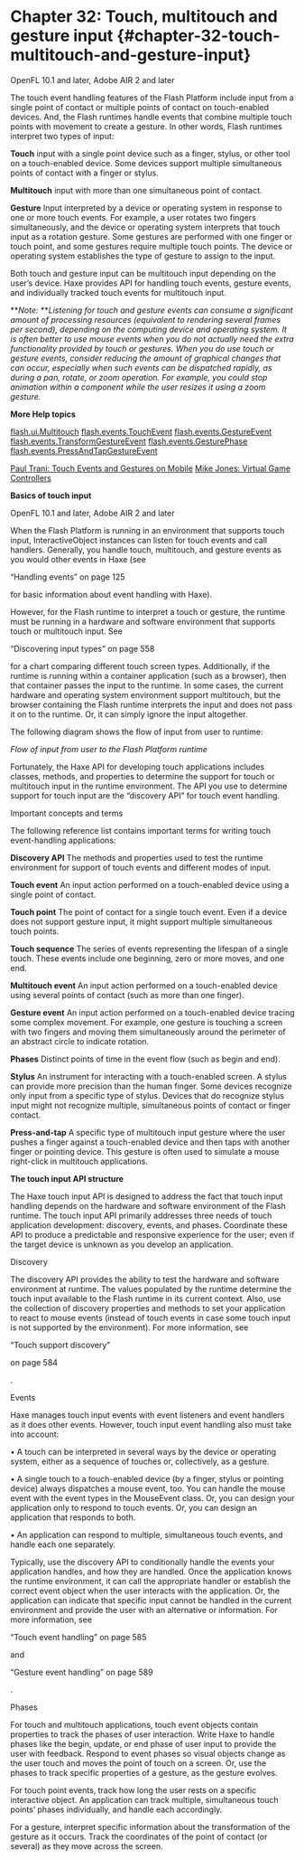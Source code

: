 # Chapter 32: Touch, multitouch and gesture input {#chapter-32-touch-multitouch-and-gesture-input}

OpenFL 10.1 and later, Adobe AIR 2 and later

The touch event handling features of the Flash Platform include input from a single point of contact or multiple points of contact on touch-enabled devices. And, the Flash runtimes handle events that combine multiple touch points with movement to create a gesture. In other words, Flash runtimes interpret two types of input:

**Touch** input with a single point device such as a finger, stylus, or other tool on a touch-enabled device. Some devices support multiple simultaneous points of contact with a finger or stylus.

**Multitouch** input with more than one simultaneous point of contact.

**Gesture** Input interpreted by a device or operating system in response to one or more touch events. For example, a user rotates two fingers simultaneously, and the device or operating system interprets that touch input as a rotation gesture. Some gestures are performed with one finger or touch point, and some gestures require multiple touch points. The device or operating system establishes the type of gesture to assign to the input.

Both touch and gesture input can be multitouch input depending on the user’s device. Haxe provides API for handling touch events, gesture events, and individually tracked touch events for multitouch input.

**_Note:_ **_Listening for touch and gesture events can consume a significant amount of processing resources (equivalent to rendering several frames per second), depending on the computing device and operating system. It is often better to use mouse events when you do not actually need the extra functionality provided by touch or gestures. When you do use touch or gesture events, consider reducing the amount of graphical changes that can occur, especially when such events can be dispatched rapidly, as during a pan, rotate, or zoom operation. For example, you could stop animation within a component while the user resizes it using a zoom gesture._

**More Help topics**

[flash.ui.Multitouch](http://help.adobe.com/en_US/FlashPlatform/reference/Haxe/3/flash/ui/Multitouch.html) [flash.events.TouchEvent](http://help.adobe.com/en_US/FlashPlatform/reference/Haxe/3/flash/events/TouchEvent.html) [flash.events.GestureEvent](http://help.adobe.com/en_US/FlashPlatform/reference/Haxe/3/flash/events/GestureEvent.html) [flash.events.TransformGestureEvent](http://help.adobe.com/en_US/FlashPlatform/reference/Haxe/3/flash/events/TransformGestureEvent.html) [flash.events.GesturePhase](http://help.adobe.com/en_US/FlashPlatform/reference/Haxe/3/flash/events/GesturePhase.html) [flash.events.PressAndTapGestureEvent](http://help.adobe.com/en_US/FlashPlatform/reference/Haxe/3/flash/events/PressAndTapGestureEvent.html)

[Paul Trani: Touch Events and Gestures on Mobile](http://www.paultrani.com/blog/index.php/2011/02/touch-events-and-gestures-on-mobile/) [Mike Jones: Virtual Game Controllers](http://blog.flashgen.com/2011/03/21/virtual-game-controllers/)

**Basics of touch input**

OpenFL 10.1 and later, Adobe AIR 2 and later

When the Flash Platform is running in an environment that supports touch input, InteractiveObject instances can listen for touch events and call handlers. Generally, you handle touch, multitouch, and gesture events as you would other events in Haxe (see

“Handling events” on page 125

for basic information about event handling with Haxe).

However, for the Flash runtime to interpret a touch or gesture, the runtime must be running in a hardware and software environment that supports touch or multitouch input. See

“Discovering input types” on page 558

for a chart comparing different touch screen types. Additionally, if the runtime is running within a container application (such as a browser), then that container passes the input to the runtime. In some cases, the current hardware and operating system environment support multitouch, but the browser containing the Flash runtime interprets the input and does not pass it on to the runtime. Or, it can simply ignore the input altogether.

The following diagram shows the flow of input from user to runtime:

_Flow of input from user to the Flash Platform runtime_

Fortunately, the Haxe API for developing touch applications includes classes, methods, and properties to determine the support for touch or multitouch input in the runtime environment. The API you use to determine support for touch input are the “discovery API” for touch event handling.

Important concepts and terms

The following reference list contains important terms for writing touch event-handling applications:

**Discovery API** The methods and properties used to test the runtime environment for support of touch events and different modes of input.

**Touch event** An input action performed on a touch-enabled device using a single point of contact.

**Touch point** The point of contact for a single touch event. Even if a device does not support gesture input, it might support multiple simultaneous touch points.

**Touch sequence** The series of events representing the lifespan of a single touch. These events include one beginning, zero or more moves, and one end.

**Multitouch event** An input action performed on a touch-enabled device using several points of contact (such as more than one finger).

**Gesture event** An input action performed on a touch-enabled device tracing some complex movement. For example, one gesture is touching a screen with two fingers and moving them simultaneously around the perimeter of an abstract circle to indicate rotation.

**Phases** Distinct points of time in the event flow (such as begin and end).

**Stylus** An instrument for interacting with a touch-enabled screen. A stylus can provide more precision than the human finger. Some devices recognize only input from a specific type of stylus. Devices that do recognize stylus input might not recognize multiple, simultaneous points of contact or finger contact.

**Press-and-tap** A specific type of multitouch input gesture where the user pushes a finger against a touch-enabled device and then taps with another finger or pointing device. This gesture is often used to simulate a mouse right-click in multitouch applications.

**The touch input API structure**

The Haxe touch input API is designed to address the fact that touch input handling depends on the hardware and software environment of the Flash runtime. The touch input API primarily addresses three needs of touch application development: discovery, events, and phases. Coordinate these API to produce a predictable and responsive experience for the user; even if the target device is unknown as you develop an application.

Discovery

The discovery API provides the ability to test the hardware and software environment at runtime. The values populated by the runtime determine the touch input available to the Flash runtime in its current context. Also, use the collection of discovery properties and methods to set your application to react to mouse events (instead of touch events in case some touch input is not supported by the environment). For more information, see

“Touch support discovery”

on page 584

.

Events

Haxe manages touch input events with event listeners and event handlers as it does other events. However, touch input event handling also must take into account:

• A touch can be interpreted in several ways by the device or operating system, either as a sequence of touches or, collectively, as a gesture.

• A single touch to a touch-enabled device (by a finger, stylus or pointing device) always dispatches a mouse event, too. You can handle the mouse event with the event types in the MouseEvent class. Or, you can design your application only to respond to touch events. Or, you can design an application that responds to both.

• An application can respond to multiple, simultaneous touch events, and handle each one separately.

Typically, use the discovery API to conditionally handle the events your application handles, and how they are handled. Once the application knows the runtime environment, it can call the appropriate handler or establish the correct event object when the user interacts with the application. Or, the application can indicate that specific input cannot be handled in the current environment and provide the user with an alternative or information. For more information, see

“Touch event handling” on page 585

and

“Gesture event handling” on page 589

.

Phases

For touch and multitouch applications, touch event objects contain properties to track the phases of user interaction. Write Haxe to handle phases like the begin, update, or end phase of user input to provide the user with feedback. Respond to event phases so visual objects change as the user touch and moves the point of touch on a screen. Or, use the phases to track specific properties of a gesture, as the gesture evolves.

For touch point events, track how long the user rests on a specific interactive object. An application can track multiple, simultaneous touch points’ phases individually, and handle each accordingly.

For a gesture, interpret specific information about the transformation of the gesture as it occurs. Track the coordinates of the point of contact (or several) as they move across the screen.